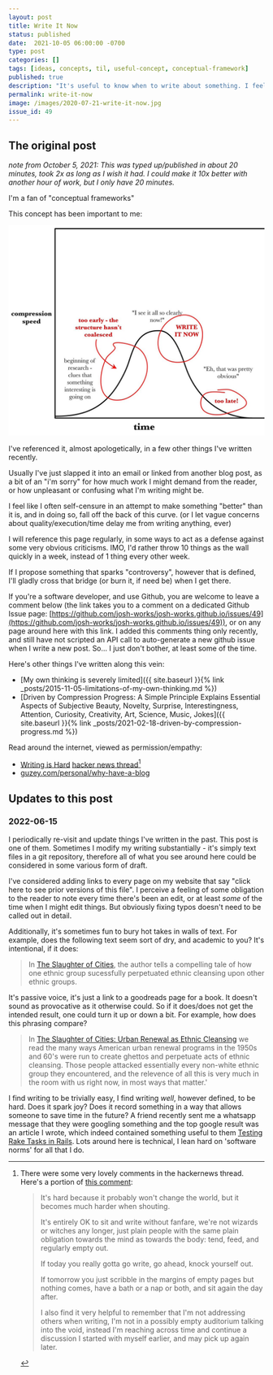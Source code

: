 ```yaml
---
layout: post
title: Write It Now
status: published
date:  2021-10-05 06:00:00 -0700
type: post
categories: []
tags: [ideas, concepts, til, useful-concept, conceptual-framework]
published: true
description: "It's useful to know when to write about something. I feel like I often self-censure in an attempt to make something better than it should be, and in doing so, fall off the back of this curve."
permalink: write-it-now
image: /images/2020-07-21-write-it-now.jpg
issue_id: 49
---
```


## The original post

_note from October 5, 2021: This was typed up/published in about 20 minutes, took 2x as long as I wish it had. I could make it 10x better with another hour of work, but I only have 20 minutes._


I'm a fan of "conceptual frameworks"

This concept has been important to me:

![write-it-now](/images/2020-07-21-write-it-now.jpg)

I've referenced it, almost apologetically, in a few other things I've written recently.

Usually I've just slapped it into an email or linked from another blog post, as a bit of an "i'm sorry" for how much work I might demand from the reader, or how unpleasant or confusing what I'm writing might be.

I feel like I often self-censure in an attempt to make something "better" than it is, and in doing so, fall off the back of this curve. (or I let vague concerns about quality/execution/time delay me from writing anything, ever)

I will reference this page regularly, in some ways to act as a defense against some very obvious criticisms. IMO, I'd rather throw 10 things as the wall quickly in a week, instead of 1 thing every other week.

If I propose something that sparks "controversy", however that is defined, I'll gladly cross that bridge (or burn it, if need be) when I get there.

If you're a software developer, and use Github, you are welcome to leave a comment below (the link takes you to a comment on a dedicated Github Issue page: [https://github.com/josh-works/josh-works.github.io/issues/49](https://github.com/josh-works/josh-works.github.io/issues/49)), or on any page around here with this link. I added this comments thing only recently, and still have not scripted an API call to auto-generate a new github issue when I write a new post. So... I just don't bother, at least some of the time.

Here's other things I've written along this vein:

- [My own thinking is severely limited]({{ site.baseurl }}{% link _posts/2015-11-05-limitations-of-my-own-thinking.md %})
- [Driven by Compression Progress: A Simple Principle Explains Essential Aspects of Subjective Beauty, Novelty, Surprise, Interestingness, Attention, Curiosity, Creativity, Art, Science, Music, Jokes]({{ site.baseurl }}{% link _posts/2021-02-18-driven-by-compression-progress.md %})

Read around the internet, viewed as permission/empathy:

- [Writing is Hard](https://blog.torh.net/2022/06/14/writing-is-hard/) [hacker news thread](https://news.ycombinator.com/item?id=31741262)[^noteworthy]
- [guzey.com/personal/why-have-a-blog](https://guzey.com/personal/why-have-a-blog/)


[^noteworthy]: There were some very lovely comments in the hackernews thread. Here's a portion of [this comment](https://news.ycombinator.com/item?id=31760857):

    > It's hard because it probably won't change the world, but it becomes much harder when shouting.
    >
    > It's entirely OK to sit and write without fanfare, we're not wizards or witches any longer, just plain people with the same plain obligation towards the mind as towards the body: tend, feed, and regularly empty out.
    >
    > If today you really gotta go write, go ahead, knock yourself out.
    >
    > If tomorrow you just scribble in the margins of empty pages but nothing comes, have a bath or a nap or both, and sit again the day after.
    >
    > I also find it very helpful to remember that I'm not addressing others when writing, I'm not in a possibly empty auditorium talking into the void, instead I'm reaching across time and continue a discussion I started with myself earlier, and may pick up again later.


## Updates to this post

### 2022-06-15

I periodically re-visit and update things I've written in the past. This post is one of them. Sometimes I modify my writing substantially - it's simply text files in a git repository, therefore all of what you see around here could be considered in some various form of draft. 

I've considered adding links to every page on my website that say "click here to see prior versions of this file". I perceive a feeling of some obligation to the reader to note every time there's been an edit, or at least _some_ of the time when I might edit things. But obviously fixing typos doesn't need to be called out in detail. 

Additionally, it's sometimes fun to bury hot takes in walls of text. For example, does the following text seem sort of dry, and academic to you? It's intentional, if it does:

> In [The Slaughter of Cities](https://www.goodreads.com/book/show/2023854.The_Slaughter_of_Cities), the author tells a compelling tale of how one ethnic group sucessfully perpetuated ethnic cleansing upon other ethnic groups.

It's passive voice, it's just a link to a goodreads page for a book. It doesn't sound as provocative as it otherwise could. So if it does/does not get the intended result, one could turn it up or down a bit. For example, how does this phrasing compare?

> In [The Slaughter of Cities: Urban Renewal as Ethnic Cleansing](https://www.fidelitypress.org/book-products/the-slaughter-of-cities) we read the many ways American urban renewal programs in the 1950s and 60's were run to create ghettos and perpetuate acts of ethnic cleansing. Those people attacked essentially every non-white ethnic group they encountered, and the relevence of all this is very much in the room with us right now, in most ways that matter.'

I find writing to be trivially easy, I find writing _well_, however defined, to be hard. Does it spark joy? Does it record something in a way that allows someone to save time in the future? A friend recently sent me a whatsapp message that they were googling something and the top google result was an article I wrote, which indeed contained something useful to them [Testing Rake Tasks in Rails](https://josh-works.medium.com/testing-rake-tasks-in-rails-6573f7185a0a). Lots around here is technical, I lean hard on 'software norms' for all that I do. 

